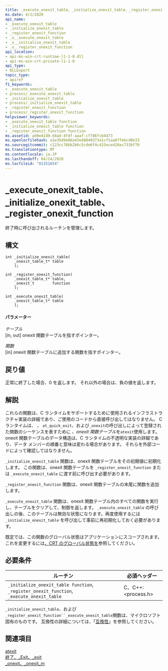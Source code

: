 ```yaml
---
title: _execute_onexit_table、_initialize_onexit_table、_register_onexit_function
ms.date: 4/2/2020
api_name:
- _execute_onexit_table
- _initialize_onexit_table
- _register_onexit_function
- _o__execute_onexit_table
- _o__initialize_onexit_table
- _o__register_onexit_function
api_location:
- api-ms-win-crt-runtime-l1-1-0.dll
- api-ms-win-crt-private-l1-1-0
api_type:
- DLLExport
topic_type:
- apiref
f1_keywords:
- _execute_onexit_table
- process/_execute_onexit_table
- _initialize_onexit_table
- process/_initialize_onexit_table
- _register_onexit_function
- process/_register_onexit_function
helpviewer_keywords:
- _execute_onexit_table function
- _initialize_onexit_table function
- _register_onexit_function function
ms.assetid: ad9e4149-d4ad-4fdf-aaaf-cf786fcb4473
ms.openlocfilehash: a1e35d9e86a43e48849373a1cf1aa07febcd0e33
ms.sourcegitcommit: c123cc76bb2b6c5cde6f4c425ece420ac733bf70
ms.translationtype: MT
ms.contentlocale: ja-JP
ms.lasthandoff: 04/14/2020
ms.locfileid: "81351654"
---
```

# <a name="_execute_onexit_table-_initialize_onexit_table-_register_onexit_function"></a>_execute_onexit_table、_initialize_onexit_table、_register_onexit_function

終了時に呼び出されるルーチンを管理します。

## <a name="syntax"></a>構文

```
int _initialize_onexit_table(
    _onexit_table_t* table
    );

int _register_onexit_function(
    _onexit_table_t* table,
    _onexit_t        function
    );

int _execute_onexit_table(
    _onexit_table_t* table
    );
```

#### <a name="parameters"></a>パラメーター

*テーブル*<br/>
[in, out] onexit 関数テーブルを指すポインター。

*関数*<br/>
[in] onexit 関数テーブルに追加する関数を指すポインター。

## <a name="return-value"></a>戻り値

正常に終了した場合、0 を返します。 それ以外の場合は、負の値を返します。

## <a name="remarks"></a>解説

これらの関数は、C ランタイムをサポートするために使用されるインフラストラクチャ実装の詳細であり、ご使用のコードから直接呼び出してはなりません。 C ランタイムは、 、 `at_quick_exit`、および`_onexit`の呼び出しによって登録された関数のシーケンスを表すために *、onexit 関数テーブル*を`atexit`使用します。 onexit 関数テーブルのデータ構造は、C ランタイムの不透明な実装の詳細であり、データ メンバーの順番と意味は変わる場合があります。 それらを外部コードによって確認してはなりません。

`_initialize_onexit_table` 関数は、onexit 関数テーブルをその初期値に初期化します。  この関数は、onexit 関数テーブルを `_register_onexit_function` または `_execute_onexit_table` に渡す前に呼び出す必要があります。

`_register_onexit_function` 関数は、onexit 関数テーブルの末尾に関数を追加します。

`_execute_onexit_table` 関数は、onexit 関数テーブル内のすべての関数を実行し、テーブルをクリアして、制御を返します。 `_execute_onexit_table` の呼び出しの後、このテーブルは無効な状態になります。再度使用するには `_initialize_onexit_table` を呼び出して事前に再初期化しておく必要があります。

既定では、この関数のグローバル状態はアプリケーションにスコープされます。 これを変更するには[、CRT のグローバル状態を](global-state.md)参照してください。

## <a name="requirements"></a>必要条件

|ルーチン|必須ヘッダー|
|-------------|---------------------|
|`_initialize_onexit_table function`, `_register_onexit_function`, `_execute_onexit_table`|C、C++: \<process.h>|

`_initialize_onexit_table`、および`_register_onexit_function``_execute_onexit_table`関数は、マイクロソフト固有のものです。 互換性の詳細については、「[互換性](../c-runtime-library/compatibility.md)」を参照してください。

## <a name="see-also"></a>関連項目

[atexit](../c-runtime-library/reference/atexit.md)<br/>
[終了、_Exit、_exit](../c-runtime-library/reference/exit-exit-exit.md)<br/>
[_onexit、_onexit_m](../c-runtime-library/reference/onexit-onexit-m.md)
